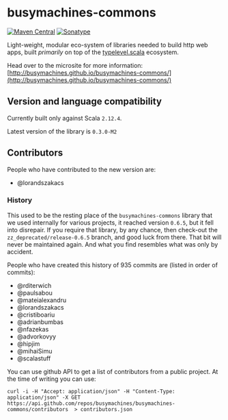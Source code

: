 # busymachines-commons

[![Maven Central](https://img.shields.io/maven-central/v/com.busymachines/busymachines-commons-core_2.12.svg)](https://maven-badges.herokuapp.com/maven-central/com.busymachines/busymachines-commons-core_2.12) [![Sonatype](https://img.shields.io/nexus/r/https/oss.sonatype.org/com.busymachines/busymachines-commons-core_2.12.svg)](https://oss.sonatype.org/#nexus-search;quick~busymachines-commons-core_2.12)  

Light-weight, modular eco-system of libraries needed to build http web apps, built _primarily_ on top of the [typelevel.scala](https://github.com/typelevel) ecosystem.

Head over to the microsite for more information:
[http://busymachines.github.io/busymachines-commons/](http://busymachines.github.io/busymachines-commons/)

## Version and language compatibility

Currently built only against Scala `2.12.4`.  

Latest version of the library is `0.3.0-M2`

## Contributors

People who have contributed to the new version are:
* @lorandszakacs

### History

This used to be the resting place of the `busymachines-commons` library that we used internally for various projects, it reached version `0.6.5`, but it fell into disrepair. If you require that library, by any chance, then check-out the `zz_deprecated/release-0.6.5` branch, and good luck from there. That bit will never be maintained again. And what you find resembles what was only by accident.

People who have created this history of 935 commits are (listed in order of commits):
* @rditerwich
* @paulsabou
* @mateialexandru
* @lorandszakacs
* @cristiboariu
* @adrianbumbas
* @nfazekas
* @advorkovyy
* @hipjim
* @mihaiSimu
* @scalastuff

You can use github API to get a list of contributors from a public project. At the time of writing you can use:
```
curl -i -H "Accept: application/json" -H "Content-Type: application/json" -X GET https://api.github.com/repos/busymachines/busymachines-commons/contributors  > contributors.json
```
